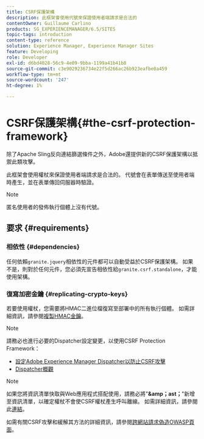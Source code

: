 ```yaml
---
title: CSRF保護架構
description: 此框架會使用代號來保證使用者端請求是合法的
contentOwner: Guillaume Carlino
products: SG_EXPERIENCEMANAGER/6.5/SITES
topic-tags: introduction
content-type: reference
solution: Experience Manager, Experience Manager Sites
feature: Developing
role: Developer
exl-id: d6bd4028-56c9-4e09-9bba-1199a41b41b8
source-git-commit: c3e9029236734e22f5d266ac26b923eafbe0a459
workflow-type: tm+mt
source-wordcount: '247'
ht-degree: 1%

---
```


# CSRF保護架構{#the-csrf-protection-framework}

除了Apache Sling反向連結篩選條件之外，Adobe還提供新的CSRF保護架構以抵禦此類攻擊。

此框架會使用權杖來保證使用者端請求是合法的。 代號會在表單傳送至使用者端時產生，並在表單傳回伺服器時驗證。

>[!NOTE]
>
>匿名使用者的發佈執行個體上沒有代號。

## 要求 {#requirements}

### 相依性 {#dependencies}

任何依賴`granite.jquery`相依性的元件都可以自動受益於CSRF保護架構。 如果不是，則對於任何元件，您必須先宣告相依性給`granite.csrf.standalone`，才能使用架構。

### 復寫加密金鑰 {#replicating-crypto-keys}

若要使用權杖，您需要將HMAC二進位檔復寫至部署中的所有執行個體。 如需詳細資訊，請參閱[複製HMAC金鑰](/help/sites-administering/encapsulated-token.md#replicating-the-hmac-key)。

>[!NOTE]
>
>請務必也進行必要的Dispatcher設定變更，以使用CSRF Protection Framework：
>
>* [設定Adobe Experience Manager Dispatcher以防止CSRF攻擊](https://experienceleague.adobe.com/en/docs/experience-manager-dispatcher/using/configuring/configuring-dispatcher-to-prevent-csrf)
>* [Dispatcher概觀](https://experienceleague.adobe.com/zh-hant/docs/experience-manager-dispatcher/using/dispatcher)

>[!NOTE]
>
>如果您將資訊清單快取與Web應用程式搭配使用，請務必將&quot;**&amp;amp；ast；**&quot;新增至資訊清單，以確定權杖不會使CSRF權杖產生呼叫離線。 如需詳細資訊，請參閱此[連結](https://www.w3.org/TR/offline-webapps/)。
>
>如需有關CSRF攻擊和緩解其方法的詳細資訊，請參閱[跨網站請求偽造OWASP頁面](https://owasp.org/www-community/attacks/csrf)。
